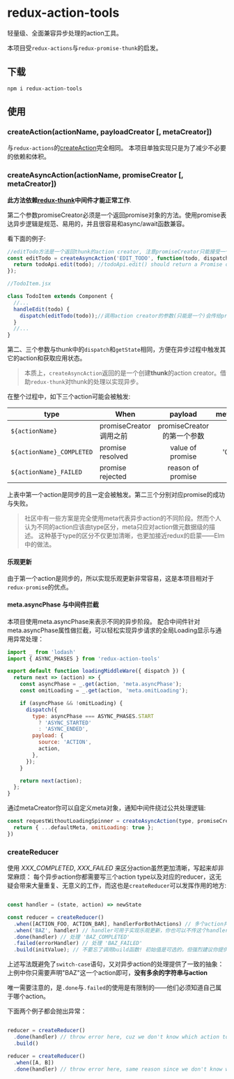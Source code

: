 # redux-action-tools

轻量级、全面兼容异步处理的action工具。

本项目受`redux-actions`与`redux-promise-thunk`的启发。

## 下载
`npm i redux-action-tools`

## 使用

### createAction(actionName, payloadCreator [, metaCreator])

与`redux-actions`的[createAction](https://github.com/acdlite/redux-actions#createactiontype-payloadcreator--identity-metacreator)完全相同。
本项目单独实现只是为了减少不必要的依赖和体积。

### createAsyncAction(actionName, promiseCreator [, metaCreator])

**此方法依赖[redux-thunk](https://github.com/gaearon/redux-thunk)中间件才能正常工作**.

第二个参数promiseCreator必须是一个返回promise对象的方法。使用promise表达异步逻辑是规范、易用的，并且很容易和async/await函数兼容。

看下面的例子:

```js
//editTodo方法是一个返回thunk的action creator, 注意promiseCreator只能接受一个参数
const editTodo = createAsyncAction('EDIT_TODO', function(todo, dispatch, getState) {
  return todoApi.edit(todo); //todoApi.edit() should return a Promise object;
});

//TodoItem.jsx

class TodoItem extends Component {
  //...
  handleEdit(todo) {
    dispatch(editTodo(todo));//调用action creator的参数(只能是一个)会传给promiseCreator
  }
  //...
}
```

第二、三个参数与thunk中的`dispatch`和`getState`相同，方便在异步过程中触发其它的action和获取应用状态。

> 本质上，`createAsyncAction`返回的是一个创建**thunk**的action creator。借助`redux-thunk`对thunk的处理以实现异步。

在整个过程中，如下三个action可能会被触发:

|     type           | When         |  payload  | meta.asyncPhase    |
| --------           |  -----      | :----:    | :----:  |
| `${actionName}` | promiseCreator调用之前 | promiseCreator的第一个参数 | 'START' |
| `${actionName}_COMPLETED` | promise resolved | value of promise | 'COMPLETED' |
| `${actionName}_FAILED` | promise rejected | reason of promise | 'FAILED' |

上表中第一个action是同步的且一定会被触发。第二三个分别对应promise的成功与失败。

>社区中有一些方案是完全使用meta代表异步action的不同阶段。然而个人认为不同的action应该由type区分，meta只应对action做元数据级的描述。
这种基于type的区分不仅更加清晰，也更加接近redux的启蒙——Elm中的做法。

#### 乐观更新
由于第一个action是同步的，所以实现乐观更新非常容易，这是本项目相对于`redux-promise`的优点。

#### meta.asyncPhase 与中间件拦截
本项目使用meta.asyncPhase来表示不同的异步阶段。
配合中间件针对meta.asyncPhase属性做拦截，可以轻松实现异步请求的全局Loading显示与通用异常处理：

```js
import _ from 'lodash'
import { ASYNC_PHASES } from 'redux-action-tools'

export default function loadingMiddleWare({ dispatch }) {
  return next => (action) => {
    const asyncPhase = _.get(action, 'meta.asyncPhase');
    const omitLoading = _.get(action, 'meta.omitLoading');

    if (asyncPhase && !omitLoading) {
      dispatch({
        type: asyncPhase === ASYNC_PHASES.START
          ? 'ASYNC_STARTED'
          : 'ASYNC_ENDED',
        payload: {
          source: 'ACTION',
          action,
        },
      });
    }

    return next(action);
  };
}

```

通过metaCreator你可以自定义meta对象，通知中间件绕过公共处理逻辑: 

```js
const requestWithoutLoadingSpinner = createAsyncAction(type, promiseCreator, (payload, defaultMeta) => {
  return { ...defaultMeta, omitLoading: true };
})
```


### createReducer

使用 *XXX_COMPLETED*, *XXX_FAILED* 来区分action虽然更加清晰，写起来却非常麻烦：
每个异步action你都需要写三个action type以及对应的reducer，这无疑会带来大量重复、无意义的工作，而这也是`createReducer`可以发挥作用的地方:


 ```js

 const handler = (state, action) => newState 

 const reducer = createReducer()
   .when([ACTION_FOO, ACTION_BAR], handlerForBothActions) // 多个action共用一个处理逻辑
   .when('BAZ', handler) // handler可用于实现乐观更新，你也可以不传这个handler
   .done(handler) // 处理 'BAZ_COMPLETED'
   .failed(errorHandler) // 处理 'BAZ_FAILED'
   .build(initValue); // 不要忘了调用build函数! 初始值是可选的，但强烈建议你提供初始值
 ```

上述写法既避免了`switch-case`语句，又对异步action的处理提供了一致的抽象：
上例中你只需要声明"BAZ"这一个action即可，**没有多余的字符串与action**

唯一需要注意的，是`.done`与`.failed`的使用是有限制的——他们必须知道自己属于哪个action。

下面两个例子都会抛出异常：

 ```js

 reducer = createReducer()
   .done(handler) // throw error here, cuz we don't know which action to handle
   .build()

 reducer = createReducer()
   .when([A, B])
   .done(handler) // throw error here, same reason since we don't know which one you mean

 ```


